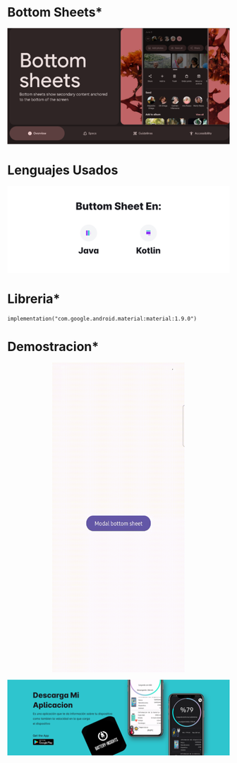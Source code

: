 # Bottom Sheets*
![Butto](capturas/Buttomsheet.png)

# Lenguajes Usados
![Butto](capturas/proyecto.svg)

# Libreria*
```
implementation("com.google.android.material:material:1.9.0")
```

# Demostracion*

<p align="center">
  <img src="./capturas/Bottomsheets.gif" alt="Vista previa del video" width="300" height="700" />
</p>


![Buttomsheet](capturas/app_1.svg)
